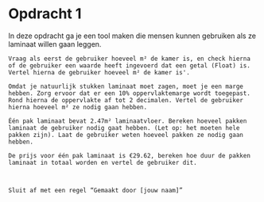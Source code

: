 # Opdracht 1 

In deze opdracht ga je een tool maken die mensen kunnen gebruiken als ze laminaat willen gaan leggen. 

    Vraag als eerst de gebruiker hoeveel m² de kamer is, en check hierna of de gebruiker een waarde heeft ingevoerd dat een getal (Float) is. Vertel hierna de gebruiker hoeveel m² de kamer is'.  

    Omdat je natuurlijk stukken laminaat moet zagen, moet je een marge hebben. Zorg ervoor dat er een 10% oppervlaktemarge wordt toegepast. Rond hierna de oppervlakte af tot 2 decimalen. Vertel de gebruiker hierna hoeveel m² ze nodig gaan hebben.  

    Één pak laminaat bevat 2.47m² laminaatvloer. Bereken hoeveel pakken laminaat de gebruiker nodig gaat hebben. (Let op: het moeten hele pakken zijn). Laat de gebruiker weten hoeveel pakken ze nodig gaan hebben. 

    De prijs voor één pak laminaat is €29.62, bereken hoe duur de pakken laminaat in totaal worden en vertel de gebruiker dit. 

    

    Sluit af met een regel “Gemaakt door [jouw naam]” 